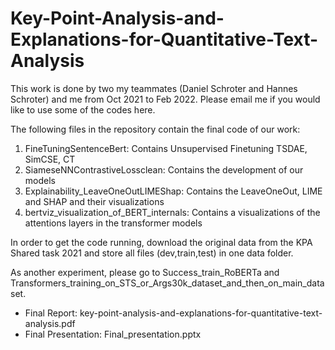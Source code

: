 # Key-Point-Analysis-and-Explanations-for-Quantitative-Text-Analysis

This work is done by two my teammates (Daniel Schroter and Hannes Schroter) and me from Oct 2021 to Feb 2022.
Please email me if you would like to use some of the codes here.

The following files in the repository contain the final code of our work:

1. FineTuningSentenceBert: Contains Unsupervised Finetuning TSDAE, SimCSE, CT
2. SiameseNNContrastiveLossclean: Contains the development of our models
3. Explainability_LeaveOneOutLIMEShap: Contains the LeaveOneOut, LIME and SHAP and their visualizations
4. bertviz_visualization_of_BERT_internals: Contains a visualizations of the attentions layers in the transformer models

In order to get the code running, download the original data from the KPA Shared task 2021 and store all files (dev,train,test) in one data folder.

As another experiment, please go to Success_train_RoBERTa and Transformers_training_on_STS_or_Args30k_dataset_and_then_on_main_dataset.


- Final Report:  key-point-analysis-and-explanations-for-quantitative-text-analysis.pdf
- Final Presentation: Final_presentation.pptx


